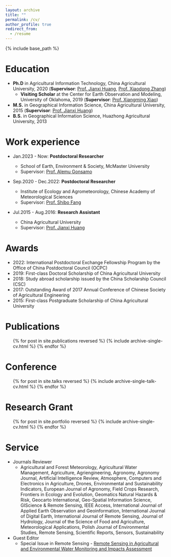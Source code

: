 ```yaml
---
layout: archive
title: ""
permalink: /cv/
author_profile: true
redirect_from:
  - /resume
---
```


{% include base_path %}

Education
======
* **Ph.D** in Agricultural Information Technology, China Agricultural University, 2020 (**Supervisor**: [Prof. Jianxi Huang](http://clst.cau.edu.cn/art/2018/8/7/art_31196_580539.html), [Prof. Xiaodong Zhang](http://clst.cau.edu.cn/art/2018/8/8/art_31196_580627.html))
  * **Visiting Scholar** at the Center for Earth Observation and Modeling, University of Oklahoma, 2019 (**Supervisor**: [Prof. Xiangming Xiao](https://www.ou.edu/irees/about/people/staff-and-partners/xiangming-xiao))
* **M.S.** in Geographical Information Science, China Agricultural University, 2015 (**Supervisor**: [Prof. Jianxi Huang](http://clst.cau.edu.cn/art/2018/8/7/art_31196_580539.html))
* **B.S.** in Geographical Information Science, Huazhong Agricultural University, 2013

Work experience
======
* Jan.2023 - Now: **Postdoctoral Researcher**
  * School of Earth, Environment & Society, McMaster University
  * Supervisor: [Prof. Alemu Gonsamo](https://remotesensing-mcmaster.org/)

* Sep.2020 - Dec.2022: **Postdoctoral Researcher**
  * Institute of Ecology and Agrometeorology, Chinese Academy of Meteorological Sciences
  * Supervisor: [Prof. Shibo Fang](https://people.ucas.ac.cn/~0039464?language=en)

* Jul.2015 - Aug.2016: **Research Assistant**
  * China Agricultural University
  * Supervisor: [Prof. Jianxi Huang](http://clst.cau.edu.cn/art/2018/8/7/art_31196_580539.html)
  
Awards
======
* 2022: International Postdoctoral Exchange Fellowship Program by the Office of China Postdoctoral Council (OCPC)
* 2019: First-class Doctoral Scholarship of China Agricultural University
* 2018: Study abroad scholarship issued by the China Scholarship Council (CSC)
* 2017: Outstanding Award of 2017 Annual Conference of Chinese Society of Agricultural Engineering
* 2015: First-class Postgraduate Scholarship of China Agricultural University

Publications
======
  <ul>{% for post in site.publications reversed %}
    {% include archive-single-cv.html %}
  {% endfor %}</ul>
  
Conference
======
  <ul>{% for post in site.talks reversed %}
    {% include archive-single-talk-cv.html  %}
  {% endfor %}</ul>
  
Research Grant
======
  <ul>{% for post in site.portfolio reversed %}
    {% include archive-single-cv.html %}
  {% endfor %}</ul>
  
Service
======
* Journals Reviewer
  * Agricultural and Forest Meteorology, Agricultural Water Management, Agriculture, Agriengineering, Agronomy, Agronomy Journal, Artificial Intelligence Review, Atmosphere, Computers and Electronics in Agriculture, Drones, Environmental and Sustainability Indicators, European Journal of Agronomy, Field Crops Research, Frontiers in Ecology and Evolution, Geomatics Natural Hazards & Risk, Geocarto International, Geo-Spatial Information Science, GIScience & Remote Sensing, IEEE Access, International Journal of Applied Earth Observation and Geoinformation, International Journal of Digital Earth, International Journal of Remote Sensing, Journal of Hydrology, Journal of the Science of Food and Agriculture, Meteorological Applications, Polish Journal of Environmental Studies, Remote Sensing, Scientific Reports, Sensors, Sustainability
* Guest Editor
  * Special Issue in Remote Sensing - [Remote Sensing in Agricultural and Environmental Water Monitoring and Impacts Assessment](https://www.mdpi.com/journal/remotesensing/special_issues/27J39EY1PH)
